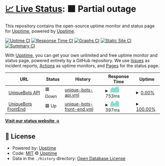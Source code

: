 # [📈 Live Status](https://status.piko.app): <!--live status--> **🟧 Partial outage**

This repository contains the open-source uptime monitor and status page for [Upptime](https://upptime.js.org), powered by [Upptime](https://github.com/upptime/upptime).

[![Uptime CI](https://github.com/koj-co/upptime/workflows/Uptime%20CI/badge.svg)](https://github.com/koj-co/upptime/actions?query=workflow%3A%22Uptime+CI%22)
[![Response Time CI](https://github.com/koj-co/upptime/workflows/Response%20Time%20CI/badge.svg)](https://github.com/koj-co/upptime/actions?query=workflow%3A%22Response+Time+CI%22)
[![Graphs CI](https://github.com/koj-co/upptime/workflows/Graphs%20CI/badge.svg)](https://github.com/koj-co/upptime/actions?query=workflow%3A%22Graphs+CI%22)
[![Static Site CI](https://github.com/koj-co/upptime/workflows/Static%20Site%20CI/badge.svg)](https://github.com/koj-co/upptime/actions?query=workflow%3A%22Static+Site+CI%22)
[![Summary CI](https://github.com/koj-co/upptime/workflows/Summary%20CI/badge.svg)](https://github.com/koj-co/upptime/actions?query=workflow%3A%22Summary+CI%22)

With [Upptime](https://upptime.js.org), you can get your own unlimited and free uptime monitor and status page, powered entirely by a GitHub repository. We use [Issues](https://github.com/upptime/upptime/issues) as incident reports, [Actions](https://github.com/upptime/upptime/actions) as uptime monitors, and [Pages](https://status.piko.app) for the status page.

<!--start: status pages-->
<!-- This summary is generated by Upptime (https://github.com/upptime/upptime) -->
<!-- Do not edit this manually, your changes will be overwritten -->
<!-- prettier-ignore -->
| URL | Status | History | Response Time | Uptime |
| --- | ------ | ------- | ------------- | ------ |
| <img alt="" src="https://favicons.githubusercontent.com/api.uniquebots.kr" height="13"> [UniqueBots API](https://api.uniquebots.kr) | 🟥 Down | [unique-bots-api.yml](https://github.com/pikokr/status-page/commits/master/history/unique-bots-api.yml) | <details><summary><img alt="Response time graph" src="./graphs/unique-bots-api/response-time-week.png" height="20"> 753ms</summary><br><a href="https://status.piko.app/history/unique-bots-api"><img alt="Response time 753" src="https://img.shields.io/endpoint?url=https%3A%2F%2Fraw.githubusercontent.com%2Fpikokr%2Fstatus-page%2Fmaster%2Fapi%2Funique-bots-api%2Fresponse-time.json"></a><br><a href="https://status.piko.app/history/unique-bots-api"><img alt="24-hour response time 797" src="https://img.shields.io/endpoint?url=https%3A%2F%2Fraw.githubusercontent.com%2Fpikokr%2Fstatus-page%2Fmaster%2Fapi%2Funique-bots-api%2Fresponse-time-day.json"></a><br><a href="https://status.piko.app/history/unique-bots-api"><img alt="7-day response time 753" src="https://img.shields.io/endpoint?url=https%3A%2F%2Fraw.githubusercontent.com%2Fpikokr%2Fstatus-page%2Fmaster%2Fapi%2Funique-bots-api%2Fresponse-time-week.json"></a><br><a href="https://status.piko.app/history/unique-bots-api"><img alt="30-day response time 753" src="https://img.shields.io/endpoint?url=https%3A%2F%2Fraw.githubusercontent.com%2Fpikokr%2Fstatus-page%2Fmaster%2Fapi%2Funique-bots-api%2Fresponse-time-month.json"></a><br><a href="https://status.piko.app/history/unique-bots-api"><img alt="1-year response time 753" src="https://img.shields.io/endpoint?url=https%3A%2F%2Fraw.githubusercontent.com%2Fpikokr%2Fstatus-page%2Fmaster%2Fapi%2Funique-bots-api%2Fresponse-time-year.json"></a></details> | <details><summary><a href="https://status.piko.app/history/unique-bots-api">0.00%</a></summary><a href="https://status.piko.app/history/unique-bots-api"><img alt="All-time uptime 0.00%" src="https://img.shields.io/endpoint?url=https%3A%2F%2Fraw.githubusercontent.com%2Fpikokr%2Fstatus-page%2Fmaster%2Fapi%2Funique-bots-api%2Fuptime.json"></a><br><a href="https://status.piko.app/history/unique-bots-api"><img alt="24-hour uptime 0.00%" src="https://img.shields.io/endpoint?url=https%3A%2F%2Fraw.githubusercontent.com%2Fpikokr%2Fstatus-page%2Fmaster%2Fapi%2Funique-bots-api%2Fuptime-day.json"></a><br><a href="https://status.piko.app/history/unique-bots-api"><img alt="7-day uptime 0.00%" src="https://img.shields.io/endpoint?url=https%3A%2F%2Fraw.githubusercontent.com%2Fpikokr%2Fstatus-page%2Fmaster%2Fapi%2Funique-bots-api%2Fuptime-week.json"></a><br><a href="https://status.piko.app/history/unique-bots-api"><img alt="30-day uptime 0.00%" src="https://img.shields.io/endpoint?url=https%3A%2F%2Fraw.githubusercontent.com%2Fpikokr%2Fstatus-page%2Fmaster%2Fapi%2Funique-bots-api%2Fuptime-month.json"></a><br><a href="https://status.piko.app/history/unique-bots-api"><img alt="1-year uptime 0.00%" src="https://img.shields.io/endpoint?url=https%3A%2F%2Fraw.githubusercontent.com%2Fpikokr%2Fstatus-page%2Fmaster%2Fapi%2Funique-bots-api%2Fuptime-year.json"></a></details>
| <img alt="" src="https://favicons.githubusercontent.com/uniquebots.kr" height="13"> [UniqueBots FrontEnd](https://uniquebots.kr) | 🟩 Up | [unique-bots-front-end.yml](https://github.com/pikokr/status-page/commits/master/history/unique-bots-front-end.yml) | <details><summary><img alt="Response time graph" src="./graphs/unique-bots-front-end/response-time-week.png" height="20"> 397ms</summary><br><a href="https://status.piko.app/history/unique-bots-front-end"><img alt="Response time 397" src="https://img.shields.io/endpoint?url=https%3A%2F%2Fraw.githubusercontent.com%2Fpikokr%2Fstatus-page%2Fmaster%2Fapi%2Funique-bots-front-end%2Fresponse-time.json"></a><br><a href="https://status.piko.app/history/unique-bots-front-end"><img alt="24-hour response time 424" src="https://img.shields.io/endpoint?url=https%3A%2F%2Fraw.githubusercontent.com%2Fpikokr%2Fstatus-page%2Fmaster%2Fapi%2Funique-bots-front-end%2Fresponse-time-day.json"></a><br><a href="https://status.piko.app/history/unique-bots-front-end"><img alt="7-day response time 397" src="https://img.shields.io/endpoint?url=https%3A%2F%2Fraw.githubusercontent.com%2Fpikokr%2Fstatus-page%2Fmaster%2Fapi%2Funique-bots-front-end%2Fresponse-time-week.json"></a><br><a href="https://status.piko.app/history/unique-bots-front-end"><img alt="30-day response time 397" src="https://img.shields.io/endpoint?url=https%3A%2F%2Fraw.githubusercontent.com%2Fpikokr%2Fstatus-page%2Fmaster%2Fapi%2Funique-bots-front-end%2Fresponse-time-month.json"></a><br><a href="https://status.piko.app/history/unique-bots-front-end"><img alt="1-year response time 397" src="https://img.shields.io/endpoint?url=https%3A%2F%2Fraw.githubusercontent.com%2Fpikokr%2Fstatus-page%2Fmaster%2Fapi%2Funique-bots-front-end%2Fresponse-time-year.json"></a></details> | <details><summary><a href="https://status.piko.app/history/unique-bots-front-end">100.00%</a></summary><a href="https://status.piko.app/history/unique-bots-front-end"><img alt="All-time uptime 100.00%" src="https://img.shields.io/endpoint?url=https%3A%2F%2Fraw.githubusercontent.com%2Fpikokr%2Fstatus-page%2Fmaster%2Fapi%2Funique-bots-front-end%2Fuptime.json"></a><br><a href="https://status.piko.app/history/unique-bots-front-end"><img alt="24-hour uptime 100.00%" src="https://img.shields.io/endpoint?url=https%3A%2F%2Fraw.githubusercontent.com%2Fpikokr%2Fstatus-page%2Fmaster%2Fapi%2Funique-bots-front-end%2Fuptime-day.json"></a><br><a href="https://status.piko.app/history/unique-bots-front-end"><img alt="7-day uptime 100.00%" src="https://img.shields.io/endpoint?url=https%3A%2F%2Fraw.githubusercontent.com%2Fpikokr%2Fstatus-page%2Fmaster%2Fapi%2Funique-bots-front-end%2Fuptime-week.json"></a><br><a href="https://status.piko.app/history/unique-bots-front-end"><img alt="30-day uptime 100.00%" src="https://img.shields.io/endpoint?url=https%3A%2F%2Fraw.githubusercontent.com%2Fpikokr%2Fstatus-page%2Fmaster%2Fapi%2Funique-bots-front-end%2Fuptime-month.json"></a><br><a href="https://status.piko.app/history/unique-bots-front-end"><img alt="1-year uptime 100.00%" src="https://img.shields.io/endpoint?url=https%3A%2F%2Fraw.githubusercontent.com%2Fpikokr%2Fstatus-page%2Fmaster%2Fapi%2Funique-bots-front-end%2Fuptime-year.json"></a></details>

<!--end: status pages-->

[**Visit our status website →**](https://status.piko.app)

## 📄 License

- Powered by: [Upptime](https://github.com/upptime/upptime)
- Code: [MIT](./LICENSE) © [Upptime](https://upptime.js.org)
- Data in the `./history` directory: [Open Database License](https://opendatacommons.org/licenses/odbl/1-0/)
